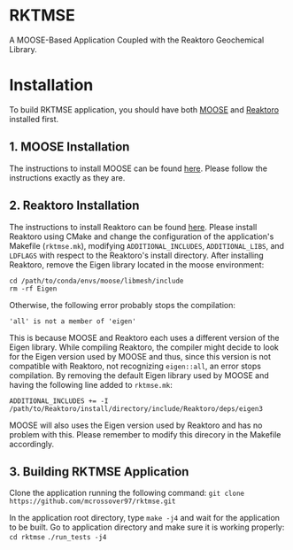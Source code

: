 RKTMSE
=====

A MOOSE-Based Application Coupled with the Reaktoro Geochemical Library.


# Installation

To build RKTMSE application, you should have both [MOOSE](https://mooseframework.inl.gov/) and [Reaktoro](https://reaktoro.org/) installed first.

## 1. MOOSE Installation

The instructions to install MOOSE can be found [here](https://mooseframework.inl.gov/getting_started/installation/). Please follow the instructions exactly as they are.

## 2. Reaktoro Installation

The instructions to install Reaktoro can be found [here](https://reaktoro.org/installation.html). Please install Reaktoro using CMake and change the configuration of the application's Makefile (`rktmse.mk`), modifying `ADDITIONAL_INCLUDES`, `ADDITIONAL_LIBS`, and `LDFLAGS` with respect to the Reaktoro's install directory. After installing Reaktoro, remove the Eigen library located in the moose environment:
```
cd /path/to/conda/envs/moose/libmesh/include
rm -rf Eigen
```
Otherwise, the following error probably stops the compilation:
```
'all' is not a member of 'eigen'
```
This is because MOOSE and Reaktoro each uses a different version of the Eigen library. While compiling Reaktoro, the compiler might decide to look for the Eigen version used by MOOSE and thus, since this version is not compatible with Reaktoro, not recognizing `eigen::all`, an error stops compilation. By removing the default Eigen library used by MOOSE and having the following line added to `rktmse.mk`:
```
ADDITIONAL_INCLUDES += -I /path/to/Reaktoro/install/directory/include/Reaktoro/deps/eigen3 
```
MOOSE will also uses the Eigen version used by Reaktoro and has no problem with this. Please remember to modify this direcory in the Makefile accordingly.

## 3. Building RKTMSE Application

Clone the application running the following command:
```git clone https://github.com/mcrossover97/rktmse.git```

In the application root directory, type `make -j4` and wait for the application to be built. Go to application directory and make sure it is working properly:
`cd rktmse`
`./run_tests -j4`

